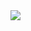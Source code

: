 <div style="display:flex;">
  <img src="https://github-stats-kappa-lake.vercel.app/api?username=becem-gharbi&show_icons=true&theme=transparent&hide_border=true">
  <img style="display:none;" src="https://komarev.com/ghpvc/?username=becem-gharbi">
</div>
